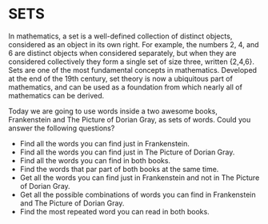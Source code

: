 # SETS

In mathematics, a set is a well-defined collection of distinct objects, considered as an object in its own right. For example, the numbers 2, 4, and 6 are distinct objects when considered separately, but when they are considered collectively they form a single set of size three, written {2,4,6}. Sets are one of the most fundamental concepts in mathematics. Developed at the end of the 19th century, set theory is now a ubiquitous part of mathematics, and can be used as a foundation from which nearly all of mathematics can be derived.

Today we are going to use words inside a two awesome books, Frankenstein and The Picture of Dorian Gray, as sets of words. Could you answer the following questions?

* Find all the words you can find just in Frankenstein.
* Find all the words you can find just in The Picture of Dorian Gray.
* Find all the words you can find in both books.
* Find the words that par part of both books at the same time.
* Get all the words you can find just in Frankenstein and not in The Picture of Dorian Gray.
* Get all the possible combinations of words you can find in Frankenstein and The Picture of Dorian Gray.
* Find the most repeated word you can read in both books.
